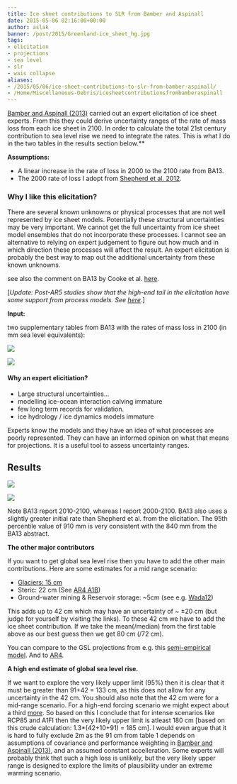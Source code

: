 ```yaml
---
title: Ice sheet contributions to SLR from Bamber and Aspinall
date: 2015-05-06 02:16:00+00:00
author: aslak
banner: /post/2015/Greenland-ice_sheet_hg.jpg
tags:
- elicitation
- projections
- sea level
- slr
- wais collapse
aliases:
- /2015/05/06/ice-sheet-contributions-to-slr-from-bamber-aspinall/
- /Home/Miscellaneous-Debris/icesheetcontributionsfrombamberaspinall
---
```


[Bamber and Aspinall (2013)](http://www.nature.com/nclimate/journal/v3/n4/extref/nclimate1778-s1.pdf) carried out an expert elicitation of ice sheet experts. From this they could derive uncertainty ranges of the rate of mass loss from each ice sheet in 2100. In order to calculate the total 21st century contribution to sea level rise we need to integrate the rates. This is what I do in the two tables in the results section below.**
  <!--more-->

**Assumptions:**

  * A linear increase in the rate of loss in 2000 to the 2100 rate from BA13.
  * The 2000 rate of loss I adopt from [Shepherd et al. 2012](http://www.sciencemag.org/content/338/6111/1183).

### **Why I like this elicitation?**

There are several known unknowns or physical processes that are not well represented by ice sheet models. Potentially these structural uncertainties may be very important. We cannot get the full uncertainty from ice sheet model ensembles that do not incorporate these processes. I cannot see an alternative to relying on expert judgement to figure out how much and in which direction these processes will affect the result. An expert elicitation is probably the best way to map out the additional uncertainty from these known unknowns.

see also the comment on BA13 by Cooke et al. [here](http://www.nature.com/nclimate/journal/v3/n4/full/nclimate1860.html).

[_Update: Post-AR5 studies show that the high-end tail in the elicitation have some support from process models. See [here](/Home/Miscellaneous-Debris/howvulnerablearemarinebasedsectorsofantarctica)._]

**Input:**

two supplementary tables from BA13 with the rates of mass loss in 2100 (in mm sea level equivalents):

![](/post/2015/bamberaspinall20s1.png)

![](/post/2015/bamberaspinall20s2.png)

#### Why an expert elicitiation?

  * Large structural uncertainties...
  * modelling ice-ocean interaction calving immature
  * few long term records for validation.
  * ice hydrology / ice dynamics models immature

Experts know the models and they have an idea of what processes are poorly represented. They can have an informed opinion on what that means for projections. It is a useful tool to assess uncertainty ranges.

## Results

![](/post/2015/bamber20s120conv.png)

![](/post/2015/bamber20s220conv.png)

Note BA13 report 2010-2100, whereas I report 2000-2100. BA13 also uses a slightly greater initial rate than Shepherd et al. from the elicitation. The 95th percentile value of 910 mm is very consistent with the 840 mm from the BA13 abstract.

**The other major contributors**

If you want to get global sea level rise then you have to add the other main contributions. Here are some estimates for a mid range scenario:

  * [Glaciers: 15 cm](/Home/Miscellaneous-Debris/glacierprojections)
  * Steric: 22 cm (See [AR4 A1B](http://www.ipcc.ch/publications_and_data/ar4/wg1/en/ch10s10-6.html))
  * Ground-water mining & Reservoir storage: ~5cm (see e.g. [Wada12](http://onlinelibrary.wiley.com/doi/10.1029/2012GL051230/abstract))

This adds up to 42 cm which may have an uncertainty of ~ ±20 cm (but judge for yourself by visiting the links). To these 42 cm we have to add the ice sheet contribution. If we take the mean(/median) from the first table above as our best guess then we get 80 cm (/72 cm).

You can compare to the GSL projections from e.g. this [semi-empirical model](/Home/PDFs/Announcements/howwillsealevelrespondtochangesinnaturalandanthropogenicforcingsby2100). And to [AR4](http://www.ipcc.ch/publications_and_data/ar4/wg1/en/ch10s10-6-5.html).

**A high end estimate of global sea level rise.**

If we want to explore the very likely upper limit (95%) then it is clear that it must be greater than 91+42 = 133 cm, as this does not allow for any uncertainty in the 42 cm. You should also note that the 42 cm were for a mid-range scenario. For a high-end forcing scenario we might expect about a third [more](http://www.ipcc.ch/publications_and_data/ar4/wg1/en/ch10s10-6-5.html). So based on this I conclude that for intense scenarios like RCP85 and A1FI then the very likely upper limit is atleast 180 cm [based on this crude calculation: 1.3*(42+10+91) = 185 cm]. I would even argue that it is hard to fully exclude 2m as the 91 cm from table 1 depends on assumptions of covariance and performance weighting in [Bamber and Aspinall (2013)](http://www.nature.com/nclimate/journal/v3/n4/full/nclimate1778.html), and an assumed constant accelleration. Some experts will probably think that such a high loss is unlikely, but the very likely upper range is designed to explore the limits of plausibility under an extreme warming scenario.
